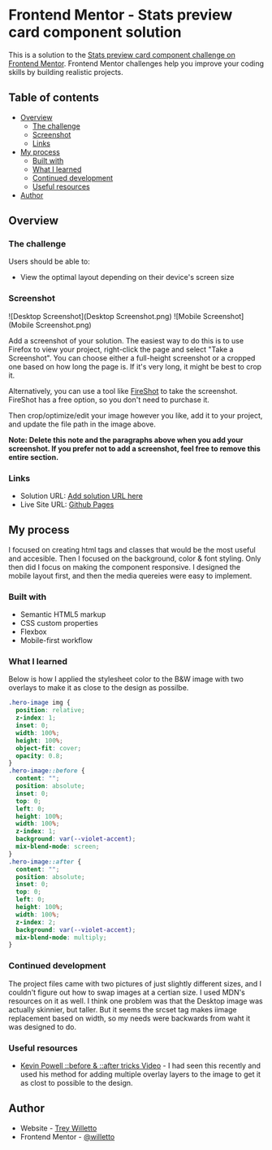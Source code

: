 # Frontend Mentor - Stats preview card component solution

This is a solution to the [Stats preview card component challenge on Frontend Mentor](https://www.frontendmentor.io/challenges/stats-preview-card-component-8JqbgoU62). Frontend Mentor challenges help you improve your coding skills by building realistic projects. 

## Table of contents

- [Overview](#overview)
  - [The challenge](#the-challenge)
  - [Screenshot](#screenshot)
  - [Links](#links)
- [My process](#my-process)
  - [Built with](#built-with)
  - [What I learned](#what-i-learned)
  - [Continued development](#continued-development)
  - [Useful resources](#useful-resources)
- [Author](#author)

## Overview

### The challenge

Users should be able to:
- View the optimal layout depending on their device's screen size

### Screenshot

![Desktop Screenshot](Desktop Screenshot.png)
![Mobile Screenshot](Mobile Screenshot.png)

Add a screenshot of your solution. The easiest way to do this is to use Firefox to view your project, right-click the page and select "Take a Screenshot". You can choose either a full-height screenshot or a cropped one based on how long the page is. If it's very long, it might be best to crop it.

Alternatively, you can use a tool like [FireShot](https://getfireshot.com/) to take the screenshot. FireShot has a free option, so you don't need to purchase it. 

Then crop/optimize/edit your image however you like, add it to your project, and update the file path in the image above.

**Note: Delete this note and the paragraphs above when you add your screenshot. If you prefer not to add a screenshot, feel free to remove this entire section.**

### Links

- Solution URL: [Add solution URL here](https://your-solution-url.com)
- Live Site URL: [Github Pages](https://willetto.github.io/Frontend-Mentor-Stat-Card-Component/)

## My process
I focused on creating html tags and classes that would be the most useful and accesible. Then I focused on the background, color & font styling. Only then did I focus on making the component responsive. I designed the mobile layout first, and then the media quereies were easy to implement. 

### Built with
- Semantic HTML5 markup
- CSS custom properties
- Flexbox
- Mobile-first workflow

### What I learned

Below is how I applied the stylesheet color to the B&W image with two overlays to make it as close to the design as possilbe.

```css
.hero-image img {
  position: relative;
  z-index: 1;
  inset: 0;
  width: 100%;
  height: 100%;
  object-fit: cover;
  opacity: 0.8;
}
.hero-image::before {
  content: "";
  position: absolute;
  inset: 0;
  top: 0;
  left: 0;
  height: 100%;
  width: 100%;
  z-index: 1;
  background: var(--violet-accent);
  mix-blend-mode: screen;
}
.hero-image::after {
  content: "";
  position: absolute;
  inset: 0;
  top: 0;
  left: 0;
  height: 100%;
  width: 100%;
  z-index: 2;
  background: var(--violet-accent);
  mix-blend-mode: multiply;
}
```

### Continued development

The project files came with two pictures of just slightly different sizes, and I couldn't figure out how to swap images at a certian size. I used MDN's resources on it as well. I think one problem was that the Desktop image was actually skinnier, but taller. But it seems the srcset tag makes iimage replacement based on width, so my needs were backwards from waht it was designed to do.

### Useful resources

- [Kevin Powell ::before & ::after tricks Video](https://www.youtube.com/watch?v=QFjqxVMwIl8&t=437s&ab_channel=KevinPowell) - I had seen this recently and used his method for adding multiple overlay layers to the image to get it as clost to possible to the design.

## Author

- Website - [Trey Willetto](https://www.treywilletto.com)
- Frontend Mentor - [@willetto](https://www.frontendmentor.io/profile/willetto)
